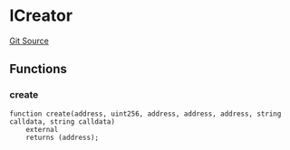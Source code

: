 # ICreator
[Git Source](https://github.com/Swivel-Finance/illuminate/blob/76b26ef748dc63cf89e3fa660df1bda262dcef15/src/interfaces/ICreator.sol)


## Functions
### create


```solidity
function create(address, uint256, address, address, address, string calldata, string calldata)
    external
    returns (address);
```

